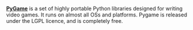 [**PyGame**](https://www.pygame.org/) is a set of highly portable Python libraries designed for writing video games. It runs on almost all OSs and platforms. Pygame is released under the LGPL licence, and is completely free.
